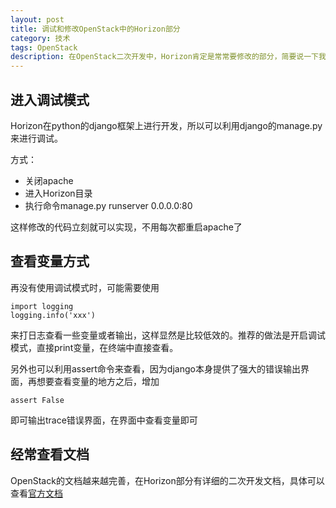 ```yaml
---
layout: post
title: 调试和修改OpenStack中的Horizon部分
category: 技术
tags: OpenStack
description: 在OpenStack二次开发中，Horizon肯定是常常要修改的部分，简要说一下我自己调试和修改的方式
---
```


## 进入调试模式
Horizon在python的django框架上进行开发，所以可以利用django的manage.py来进行调试。

方式：

- 关闭apache
- 进入Horizon目录
- 执行命令manage.py runserver 0.0.0.0:80

这样修改的代码立刻就可以实现，不用每次都重启apache了

## 查看变量方式
再没有使用调试模式时，可能需要使用

    import logging
    logging.info('xxx')

来打日志查看一些变量或者输出，这样显然是比较低效的。推荐的做法是开启调试模式，直接print变量，在终端中直接查看。

另外也可以利用assert命令来查看，因为django本身提供了强大的错误输出界面，再想要查看变量的地方之后，增加

    assert False

即可输出trace错误界面，在界面中查看变量即可

## 经常查看文档
OpenStack的文档越来越完善，在Horizon部分有详细的二次开发文档，具体可以查看[官方文档](http://docs.openstack.org/developer/horizon/)